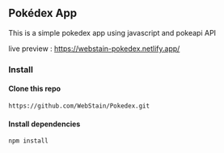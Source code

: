 ## Pokédex App

This is a simple pokedex app using javascript and pokeapi API

live preview : https://webstain-pokedex.netlify.app/

### Install

#### Clone this repo

```
https://github.com/WebStain/Pokedex.git
```

#### Install dependencies

```
npm install
```

